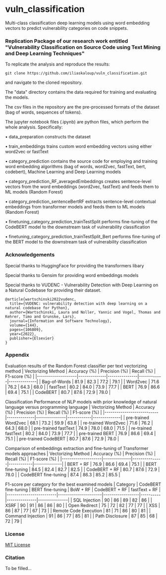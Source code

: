 # vuln_classification
Multi-class classification deep learning models using word embedding vectors to predict vulnerability categories on code snippets.

### Replication Package of our research work entitled "Vulnerability Classification on Source Code using Text Mining and Deep Learning Techniques"

To replicate the analysis and reproduce the results:
~~~
git clone https://github.com/iliaskaloup/vuln_classification.git
~~~
and navigate to the cloned repository.

The "data" directory contains the data required for training and evaluating the models.

The csv files in the repository are the pre-processed formats of the dataset (bag of words, sequences of tokens).

The jupyter notebook files (.ipynb) are python files, which perform the whole analysis. Specifically:


• data_preparation constructs the dataset

• train_embeddings trains custom word embedding vectors using either word2vec or fastText

• category_prediction contains the source code for employing and training word embedding algorithms (bag of words, word2vec, fastText, bert, codebert), Machine Learning and Deep Learning models

• category_prediction_RF_averagedEmbeddings creates sentence-level vectors from the word embeddings (word2vec, fastText) and feeds them to ML models (Random Forest)

• category_prediction_sentenceBertRF extracts sentence-level contextual embeddings from transformer models and feeds them to ML models (Random Forest)

• finetuning_category_prediction_trainTestSplit performs fine-tuning of the CodeBERT model to the downstream task of vulnerability classification

• finetuning_category_prediction_trainTestSplit_Bert performs fine-tuning of the BERT model to the downstream task of vulnerability classification


### Acknowledgements

Special thanks to HuggingFace for providing the transformers libary

Special thanks to Gensim for providing word embeddings models

Special thanks to VUDENC - Vulnerability Detection with Deep Learning on a Natural Codebase for providing their dataset.

~~~
@article{wartschinski2022vudenc,
  title={VUDENC: vulnerability detection with deep learning on a natural codebase for Python},
  author={Wartschinski, Laura and Noller, Yannic and Vogel, Thomas and Kehrer, Timo and Grunske, Lars},
  journal={Information and Software Technology},
  volume={144},
  pages={106809},
  year={2022},
  publisher={Elsevier}
}
~~~

### Appendix

Evaluation results of the Random Forest classifier per text vectorizing method
| Vectorizing Method | Accuracy (%) | Precision (%) | Recall (%) | F1-score (%) |
|--------------------|--------------|---------------|------------|--------------|
| Bag-of-Words       | 81.9         | 82.3          | 77.2       | 79.1         |
| Word2vec           | 71.6         | 76.2          | 64.3       | 68.0         |
| fastText           | 80.2         | 84.0          | 73.9       | 77.7         |
| BERT               | 76.9         | 86.6          | 69.4       | 75.1         |
| CodeBERT           | 80.7         | 87.6          | 72.9       | 78.0         |


Classification Performance of NLP models with prior knowledge of natural language versus programming language
| Vectorizing Method        | Accuracy (%) | Precision (%) | Recall (%) | F1-score (%) |
|---------------------------|--------------|---------------|------------|--------------|
| pre-trained Word2vec      | 68.1         | 73.2          | 59.9       | 63.8         |
| re-trained Word2vec       | 71.6         | 76.2          | 64.3       | 68.0         |
| pre-trained fastText      | 74.9         | 78.0          | 68.0       | 71.5         |
| re-trained fastText       | 80.2         | 84.0          | 73.9       | 77.7         |
| pre-trained BERT          | 76.9         | 86.6          | 69.4       | 75.1         |
| pre-trained CodeBERT      | 80.7         | 87.6          | 72.9       | 78.0         |


Comparison of embeddings extraction and fine-tuning of Transformer models approaches
| Vectorizing Method | Accuracy (%) | Precision (%) | Recall (%) | F1-score (%) |
|--------------------|--------------|---------------|------------|--------------|
| BERT + RF          | 76.9         | 86.6          | 69.4       | 75.1         |
| BERT fine-tuning  | 84.5         | 82.4          | 82.7       | 82.5         |
| CodeBERT + RF      | 80.7         | 87.6          | 72.9       | 78.0         |
| CodeBERT fine-tuning | 87.4       | 86.3          | 85.2       | 85.5         |



F1-score per category for the best examined models
| Category                | CodeBERT fine-tuning | BERT fine-tuning | BoW + RF | CodeBERT + RF | fastText + RF |
|-------------------------|----------------------|------------------|----------|---------------|---------------|
| SQL Injection           | 90                   | 86               | 89       | 82            | 86            |
| XSRF                    | 90                   | 91               | 86       | 86            | 80            |
| Open Redirect           | 75                   | 72               | 82       | 77            | 77            |
| XSS                     | 86                   | 87               | 77       | 67            | 73            |
| Remote Code Execution   | 81                   | 71               | 86       | 80            | 81            |
| Command Injection       | 91                   | 86               | 77       | 85            | 81            |
| Path Disclosure         | 87                   | 85               | 68       | 72            | 79            |

### License

[MIT License](https://github.com/iliaskaloup/vuln_classification/blob/main/LICENSE)

### Citation

To be filled...
